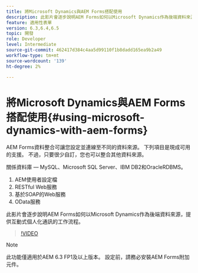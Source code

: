 ```yaml
---
title: 將Microsoft Dynamics與AEM Forms搭配使用
description: 此影片會逐步說明AEM Forms如何以Microsoft Dynamics作為後端資料來源，提供互動式個人化通訊的工作流程。
feature: 適用性表單
version: 6.3,6.4,6.5
topic: 開發
role: Developer
level: Intermediate
source-git-commit: 462417d384c4aa5d99110f1b8dadd165ea9b2a49
workflow-type: tm+mt
source-wordcount: '139'
ht-degree: 2%

---
```



# 將Microsoft Dynamics與AEM Forms搭配使用{#using-microsoft-dynamics-with-aem-forms}

AEM Forms資料整合可讓您設定並連線至不同的資料來源。 下列項目是現成可用的支援。 不過，只要很少自訂，您也可以整合其他資料來源。

關係資料庫 — MySQL、Microsoft SQL Server、IBM DB2和OracleRDBMS。
1. AEM使用者設定檔
1. RESTful Web服務
1. 基於SOAP的Web服務
1. OData服務

此影片會逐步說明AEM Forms如何以Microsoft Dynamics作為後端資料來源，提供互動式個人化通訊的工作流程。

>[!VIDEO](https://video.tv.adobe.com/v/20971?quality=9&learn=on)

>[!NOTE]
>
>此功能僅適用於AEM 6.3 FP1及以上版本。 設定前，請務必安裝AEM Forms附加元件。

